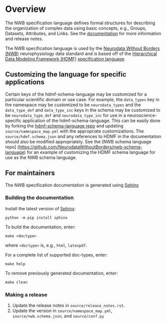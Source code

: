 # Overview

The NWB specification language defines formal structures for describing the organization of complex data using basic
concepts, e.g., Groups, Datasets, Attributes, and Links. See the
[documentation](http://nwb-schema-language.readthedocs.io/) for more information and release notes.

The NWB specification language is used by the [Neurodata Without Borders (NWB)](https://www.nwb.org) neurophysiology
data standard and is based off of the [Hierarchical Data Modeling Framework (HDMF)](https://github.com/hdmf-dev/hdmf)
[specification language](http://hdmf-schema-language.readthedocs.io/).

## Customizing the language for specific applications

Certain keys of the hdmf-schema-language may be customized for a particular scientific domain or use case. For example,
the `data_types` key in the namespace may be customized to be `neurodata_types` and the
`data_type_def` and `data_type_inc` keys in the schema may be customized to be `neurodata_type_def`
and `neurodata_type_inc` for use in a neuroscience-specific application of the hdmf-schema-language. This can be
easily done by forking the [hdmf-schema-language repo](https://github.com/hdmf-dev/hdmf-schema-language)
and updating `source/namespace_map.yml` with the appropriate customizations. The `source/hdmf.schema.json` and any
references to HDMF in the documentation should also be modified appropriately. See the [NWB schema language repo]
(https://github.com/NeurodataWithoutBorders/nwb-schema-language) for an example of customizing the HDMF schema language
for use as the NWB schema language.

## For maintainers

The NWB specification documentation is generated using [Sphinx](http://www.sphinx-doc.org/en/stable/index.html)

### Building the documentation

Install the latest version of [Sphinx](http://www.sphinx-doc.org/en/stable/index.html):
```
python -m pip install sphinx
```

To build the documentation, enter:
```
make <doctype>
```
where `<doctype>` is, e.g., `html`, `latexpdf`.

For a complete list of supported doc-types, enter:
```
make help
```

To remove previously generated documentation, enter:
```
make clean
```

### Making a release

1. Update the release notes in `source/release_notes.rst`.
2. Update the version in `source/namespace_map.yml`, `source/nwb.schema.json`, and `source/conf.py`
